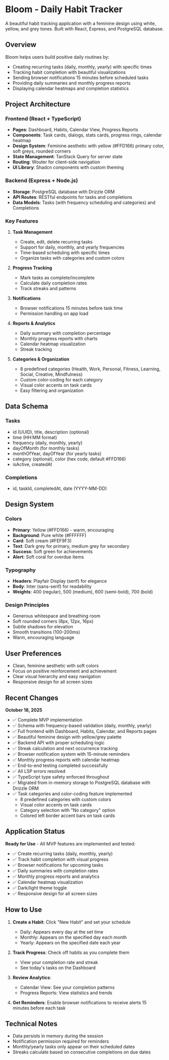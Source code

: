 # Bloom - Daily Habit Tracker

A beautiful habit tracking application with a feminine design using white, yellow, and grey tones. Built with React, Express, and PostgreSQL database.

## Overview

Bloom helps users build positive daily routines by:
- Creating recurring tasks (daily, monthly, yearly) with specific times
- Tracking habit completion with beautiful visualizations
- Sending browser notifications 15 minutes before scheduled tasks
- Providing daily summaries and monthly progress reports
- Displaying calendar heatmaps and completion statistics

## Project Architecture

### Frontend (React + TypeScript)
- **Pages**: Dashboard, Habits, Calendar View, Progress Reports
- **Components**: Task cards, dialogs, stats cards, progress rings, calendar heatmap
- **Design System**: Feminine aesthetic with yellow (#FFD166) primary color, soft greys, rounded corners
- **State Management**: TanStack Query for server state
- **Routing**: Wouter for client-side navigation
- **UI Library**: Shadcn components with custom theming

### Backend (Express + Node.js)
- **Storage**: PostgreSQL database with Drizzle ORM
- **API Routes**: RESTful endpoints for tasks and completions
- **Data Models**: Tasks (with frequency scheduling and categories) and Completions

### Key Features
1. **Task Management**
   - Create, edit, delete recurring tasks
   - Support for daily, monthly, and yearly frequencies
   - Time-based scheduling with specific times
   - Organize tasks with categories and custom colors

2. **Progress Tracking**
   - Mark tasks as complete/incomplete
   - Calculate daily completion rates
   - Track streaks and patterns

3. **Notifications**
   - Browser notifications 15 minutes before task time
   - Permission handling on app load

4. **Reports & Analytics**
   - Daily summary with completion percentage
   - Monthly progress reports with charts
   - Calendar heatmap visualization
   - Streak tracking

5. **Categories & Organization**
   - 8 predefined categories (Health, Work, Personal, Fitness, Learning, Social, Creative, Mindfulness)
   - Custom color-coding for each category
   - Visual color accents on task cards
   - Easy filtering and organization

## Data Schema

### Tasks
- id (UUID), title, description (optional)
- time (HH:MM format)
- frequency (daily, monthly, yearly)
- dayOfMonth (for monthly tasks)
- monthOfYear, dayOfYear (for yearly tasks)
- category (optional), color (hex code, default #FFD166)
- isActive, createdAt

### Completions
- id, taskId, completedAt, date (YYYY-MM-DD)

## Design System

### Colors
- **Primary**: Yellow (#FFD166) - warm, encouraging
- **Background**: Pure white (#FFFFFF)
- **Card**: Soft cream (#FEF9F3)
- **Text**: Dark grey for primary, medium grey for secondary
- **Success**: Soft green for achievements
- **Alert**: Soft coral for overdue items

### Typography
- **Headers**: Playfair Display (serif) for elegance
- **Body**: Inter (sans-serif) for readability
- **Weights**: 400 (regular), 500 (medium), 600 (semi-bold), 700 (bold)

### Design Principles
- Generous whitespace and breathing room
- Soft rounded corners (8px, 12px, 16px)
- Subtle shadows for elevation
- Smooth transitions (100-200ms)
- Warm, encouraging language

## User Preferences

- Clean, feminine aesthetic with soft colors
- Focus on positive reinforcement and achievement
- Clear visual hierarchy and easy navigation
- Responsive design for all screen sizes

## Recent Changes

**October 18, 2025**
- ✅ Complete MVP implementation
- ✅ Schema with frequency-based validation (daily, monthly, yearly)
- ✅ Full frontend with Dashboard, Habits, Calendar, and Reports pages
- ✅ Beautiful feminine design with yellow/grey palette
- ✅ Backend API with proper scheduling logic
- ✅ Streak calculation and next occurrence tracking
- ✅ Browser notification system with 15-minute reminders
- ✅ Monthly progress reports with calendar heatmap
- ✅ End-to-end testing completed successfully
- ✅ All LSP errors resolved
- ✅ TypeScript type safety enforced throughout
- ✅ Migrated from in-memory storage to PostgreSQL database with Drizzle ORM
- ✅ Task categories and color-coding feature implemented
  - 8 predefined categories with custom colors
  - Visual color accents on task cards
  - Category selection with "No category" option
  - Colored left border accent bars on task cards

## Application Status

**Ready for Use** - All MVP features are implemented and tested:
- ✅ Create recurring tasks (daily, monthly, yearly)
- ✅ Track habit completion with visual progress
- ✅ Browser notifications for upcoming tasks
- ✅ Daily summaries with completion rates
- ✅ Monthly progress reports and analytics
- ✅ Calendar heatmap visualization
- ✅ Dark/light theme toggle
- ✅ Responsive design for all screen sizes

## How to Use

1. **Create a Habit**: Click "New Habit" and set your schedule
   - Daily: Appears every day at the set time
   - Monthly: Appears on the specified day each month
   - Yearly: Appears on the specified date each year

2. **Track Progress**: Check off habits as you complete them
   - View your completion rate and streak
   - See today's tasks on the Dashboard

3. **Review Analytics**: 
   - Calendar View: See your completion patterns
   - Progress Reports: View statistics and trends

4. **Get Reminders**: Enable browser notifications to receive alerts 15 minutes before each task

## Technical Notes

- Data persists in memory during the session
- Notification permission required for reminders
- Monthly/yearly tasks only appear on their scheduled dates
- Streaks calculate based on consecutive completions on due dates
